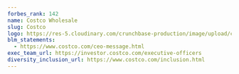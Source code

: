 ```yaml
---
forbes_rank: 142
name: Costco Wholesale
slug: Costco
logo: https://res-5.cloudinary.com/crunchbase-production/image/upload/c_lpad,f_auto,q_auto:eco/djivpahfbfmqxtlbwfaw
blm_statements:
  - https://www.costco.com/ceo-message.html
exec_team_url: https://investor.costco.com/executive-officers
diversity_inclusion_url: https://www.costco.com/inclusion.html
---
```

